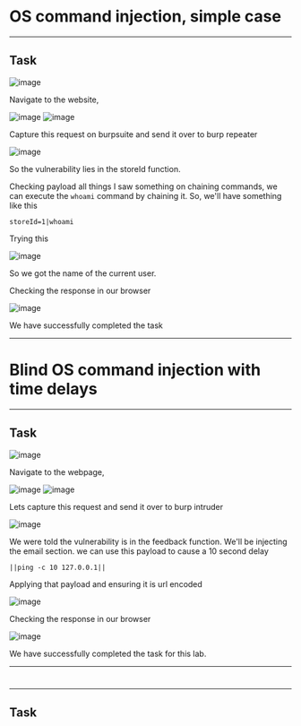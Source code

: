 # OS command injection, simple case
<hr>

## Task

![image](https://github.com/BlackAnon22/BlackAnon22.github.io/assets/67879936/5fe1257e-aa10-4808-9456-07dc312be969)

Navigate to the website, 

![image](https://github.com/BlackAnon22/BlackAnon22.github.io/assets/67879936/6801b2fd-9ba6-4dfd-9da5-9504da42bb14)
![image](https://github.com/BlackAnon22/BlackAnon22.github.io/assets/67879936/65bc6550-551a-4063-bdcf-116f9d6b0220)

Capture this request on burpsuite and send it over to burp repeater

![image](https://github.com/BlackAnon22/BlackAnon22.github.io/assets/67879936/c6e53c61-e24c-4e25-a8e5-641059dcc47d)

So the vulnerability lies in the storeId function.

Checking payload all things I saw something on chaining commands, we can execute the ```whoami``` command by chaining it. So, we'll have something like this
```
storeId=1|whoami
```
Trying this

![image](https://github.com/BlackAnon22/BlackAnon22.github.io/assets/67879936/7eef72bb-d17b-4a48-880e-5c44fc12368e)

So we got the name of the current user.

Checking the response in our browser

![image](https://github.com/BlackAnon22/BlackAnon22.github.io/assets/67879936/5c8d3284-eab1-48c8-8515-1ea3bd6c0280)

We have successfully completed the task

------------------------

# Blind OS command injection with time delays
<hr> 

## Task

![image](https://github.com/BlackAnon22/BlackAnon22.github.io/assets/67879936/c2703689-8242-4165-a963-3c3a10f784c7)

Navigate to the webpage,

![image](https://github.com/BlackAnon22/BlackAnon22.github.io/assets/67879936/cc8c94cc-1e7d-4212-9528-be5e103cf7b0)
![image](https://github.com/BlackAnon22/BlackAnon22.github.io/assets/67879936/fe35f794-dfde-41c4-8382-c396458e1120)

Lets capture this request and send it over to burp intruder

![image](https://github.com/BlackAnon22/BlackAnon22.github.io/assets/67879936/e432dc1d-c393-4f04-a888-cb3f9490f4f5)

We were told the vulnerability is in the feedback function. We'll be injecting the email section. we can use this payload to cause a 10 second delay
```
||ping -c 10 127.0.0.1||
```
Applying that payload and ensuring it is url encoded

![image](https://github.com/BlackAnon22/BlackAnon22.github.io/assets/67879936/baa7354a-3ff3-4511-89fb-5dd0fa884613)

Checking the response in our browser

![image](https://github.com/BlackAnon22/BlackAnon22.github.io/assets/67879936/7c60d089-0eff-426b-a40b-373969423ad6)

We have successfully completed the task for this lab.

-------------------------------------

# 
<hr>

## Task















